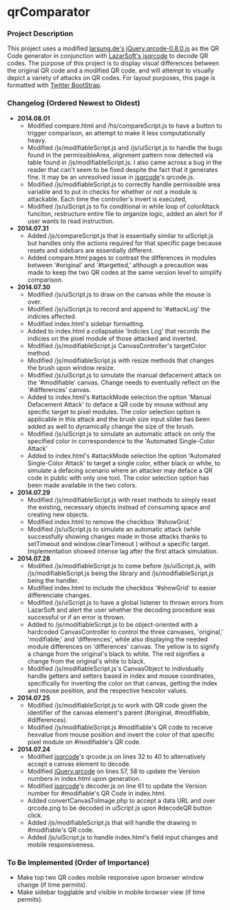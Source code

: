 qrComparator
============

### Project Description
This project uses a modified [larsung.de's jQuery.qrcode-0.8.0.js](http://larsjung.de/qrcode/) as the QR Code generator in conjunction with [LazarSoft's jsqrcode](https://github.com/LazarSoft/jsqrcode) to decode QR codes. The purpose of this project is to display visual differences between the original QR code and a modified QR code, and will attempt to visually depict a variety of attacks on QR codes. For layout purposes, this page is formatted with [Twitter BootStrap](getbootstrap.com/).

### Changelog (Ordered Newest to Oldest)
* **2014.08.01**
  * Modified compare.html and /hs/compareScript.js to have a button to trigger comparison, an attempt to make it less computationally heavy.
  * Modified /js/modifiableScript.js and /js/uiScript.js to handle the bugs found in the permissibleArea, alignment pattern now detected via table found in /js/modifiableScript.js. I also came across a bug in the reader that can't seem to be fixed despite the fact that it generates fine. It may be an unresolved issue in [jsqrcode](https://github.com/LazarSoft/jsqrcode)'s qrcode.js.
  * Modified /js/modifiableScript.js to correctly handle permissible area variable and to put in checks for whether or not a module is attackable. Each time the controller's invert is executed, 
  * Modified /js/uiScript.js to fix conditional in while loop of colorAttack funciton, restructure entire file to organize logic, added an alert for if user wants to read instruction. 
* **2014.07.31**
  * Added /js/compareScript.js that is essentially similar to uiScript.js but handles only the actions required for that specific page because resets and sidebars are essentially different.
  * Added compare.html pages to contrast the differences in modules between '#original' and '#targetted,' although a precaution was made to keep the two QR codes at the same version level to simplify comparison.
* **2014.07.30**
  * Modified /js/uiScript.js to draw on the canvas while the mouse is over.
  * Modified /js/uiScript.js to record and append to '#attackLog' the indicies affected.
  * Modified index.html's sidebar formatting.
  * Added to index.html a collapsable 'Indicies Log' that records the indicies on the pixel module of those attacked and inverted.
  * Modified /js/modifiableScript.js CanvasController's targetColor method.
  * Modified /js/modifiableScript.js with resize methods that changes the brush upon window resize.
  * Modified /js/uiScript.js to simulate the manual defacement attack on the '#modifiable' canvas. Change needs to eventually reflect on the '#differences' canvas.
  * Added to index.html's #attackMode selection the option 'Manual Defacement Attack' to deface a QR code by mouse without any specific target to pixel modules. The color selection option is applicable in this attack and the brush size input slider has been added as well to dynamically change the size of the brush.
  * Modified /js/uiScript.js to simulate an automatic attack on only the specified color in correspondence to the 'Automated Single-Color Attack'
  * Added to index.html's #attackMode selection the option 'Automated Single-Color Attack' to target a single color, either black or white, to simulate a defacing scenario where an attacker may deface a QR code in public with only one tool. The color selection option has been made available in the two colors.
* **2014.07.29**
  * Modified /js/modifiableScript.js with reset methods to simply reset the existing, necessary objects instead of consuming space and creating new objects.
  * Modified index.html to remove the checkbox '#showGrid.'
  * Modified /js/uiScript.js to simulate an automatic attack (while successfully showing changes made in those attacks thanks to setTimeout and window.clearTimeout ) without a specific target. Implementation showed intense lag after the first attack simulation.
* **2014.07.28**
  * Modified /js/modifiableScript.js to come before /js/uiScript.js, with /js/modifiableScript.js being the library and /js/modifiableScript.js being the handler.
  * Modified index.html to include the checkbox '#showGrid' to easier differenciate changes.
  * Modified /js/uiScript.js to have a global listener to thrown errors from LazarSoft and alert the user whether the decoding procedure was successful or if an error is thrown.
  * Added to /js/modifiableScript.js to be object-oriented with a hardcoded CanvasController to control the three canvases, 'original,' 'modifiable,' and 'differences', while also displaying the needed module differences on 'differences' canvas. The yellow is to signify a change from the original's black to white. The red signifies a change from the original's white to black.
  * Modified /js/modifiableScript.js's CanvasObject to individually handle getters and setters based in index and mouse coordinates, specifically for inverting the color on that canvas, getting the index and mouse position, and the respective hexcolor values.
* **2014.07.25**
  * Modified /js/modifiableScript.js to work with QR code given the identifier of the canvas element's parent (#original, #modifiable, #differences).
  * Modified /js/modifiableScript.js #modifiable's QR code to receive hexvalue from mouse position and invert the color of that specific pixel module on #modifiable's QR code.
* **2014.07.24**
  * Modified [jsqrcode](https://github.com/LazarSoft/jsqrcode)'s qrcode.js on lines 32 to 40 to alternatively accept a canvas element to decode.
  * Modified [jQuery.qrcode](http://larsjung.de/qrcode/) on lines 57, 58 to update the Version numbers in index.html upon generation.
  * Modified [jsqrcode](https://github.com/LazarSoft/jsqrcode)'s decoder.js on line 61 to update the Version number for #modifiable's QR Code in index.html.
  * Added convertCanvasToImage.php to accept a data URL and over qrcode.png to be decoded in uiScript.js upon #decodeQR button click.
  * Added /js/modifiableScript.js that will handle the drawing in #modifiable's QR code.
  * Added /js/uiScript.js to handle index.html's field input changes and mobile responsiveness.

### To Be Implemented (Order of Importance)
* Make top two QR codes mobile responsive upon browser window change (if time permits).
* Make sidebar togglable and visible in mobile browser view (if time permits).